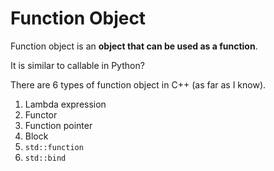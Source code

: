# Function Object

Function object is an **object that can be used as a function**.

It is similar to callable in Python?

There are 6 types of function object in C++ (as far as I know).

1. Lambda expression
2. Functor
3. Function pointer
4. Block
5. `std::function`
6. `std::bind`
